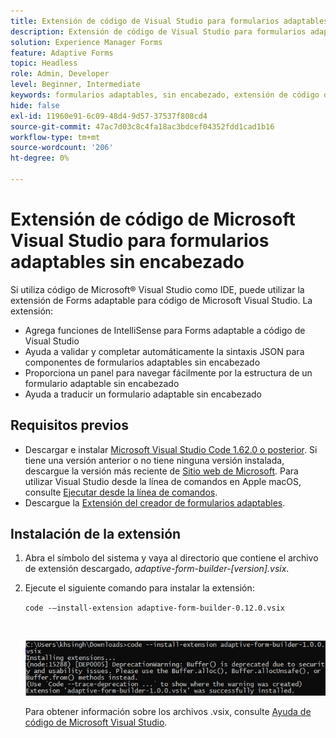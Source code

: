 ```yaml
---
title: Extensión de código de Visual Studio para formularios adaptables sin encabezado
description: Extensión de código de Visual Studio para formularios adaptables sin encabezado
solution: Experience Manager Forms
feature: Adaptive Forms
topic: Headless
role: Admin, Developer
level: Beginner, Intermediate
keywords: formularios adaptables, sin encabezado, extensión de código de Visual Studio
hide: false
exl-id: 11960e91-6c09-48d4-9d57-37537f808cd4
source-git-commit: 47ac7d03c8c4fa18ac3bdcef04352fdd1cad1b16
workflow-type: tm+mt
source-wordcount: '206'
ht-degree: 0%

---
```


# Extensión de código de Microsoft Visual Studio para formularios adaptables sin encabezado

Si utiliza código de Microsoft® Visual Studio como IDE, puede utilizar la extensión de Forms adaptable para código de Microsoft Visual Studio. La extensión:

* Agrega funciones de IntelliSense para Forms adaptable a código de Visual Studio
* Ayuda a validar y completar automáticamente la sintaxis JSON para componentes de formularios adaptables sin encabezado
* Proporciona un panel para navegar fácilmente por la estructura de un formulario adaptable sin encabezado
* Ayuda a traducir un formulario adaptable sin encabezado

<!-- 

The extension o easily navigate the structure 

Adobe provides an extension for Microsoft&reg; Visual Studio Code to make it easier for you to navigate structure and develop Headless adaptive forms in Visual Studio Code. The extension adds Adaptive Forms related IntelliSense capabilities and helps auto-complete Headless adaptive forms JSON syntax. It also adds a panel, titled Forms Tree, to help navigate structure of Headless adaptive form. 

-->

## Requisitos previos

* Descargar e instalar [Microsoft Visual Studio Code 1.62.0 o posterior](https://code.visualstudio.com/docs/supporting/FAQ#_how-do-i-find-the-version). Si tiene una versión anterior o no tiene ninguna versión instalada, descargue la versión más reciente de [Sitio web de Microsoft](https://code.visualstudio.com/docs/setup/setup-overview). Para utilizar Visual Studio desde la línea de comandos en Apple macOS, consulte [Ejecutar desde la línea de comandos](https://code.visualstudio.com/docs/setup/mac#_launching-from-the-command-line).
* Descargue la [Extensión del creador de formularios adaptables](/help/assets/adaptive-form-builder-0.12.0.vsix).

## Instalación de la extensión

1. Abra el símbolo del sistema y vaya al directorio que contiene el archivo de extensión descargado, *adaptive-form-builder-[version].vsix*.

1. Ejecute el siguiente comando para instalar la extensión:

   `code -–install-extension adaptive-form-builder-0.12.0.vsix`

   <br>

   ![Instalación de la extensión](/help/assets/install-extension.png)


   Para obtener información sobre los archivos .vsix, consulte [Ayuda de código de Microsoft Visual Studio](https://code.visualstudio.com/docs/editor/extension-marketplace#_install-from-a-vsix).
